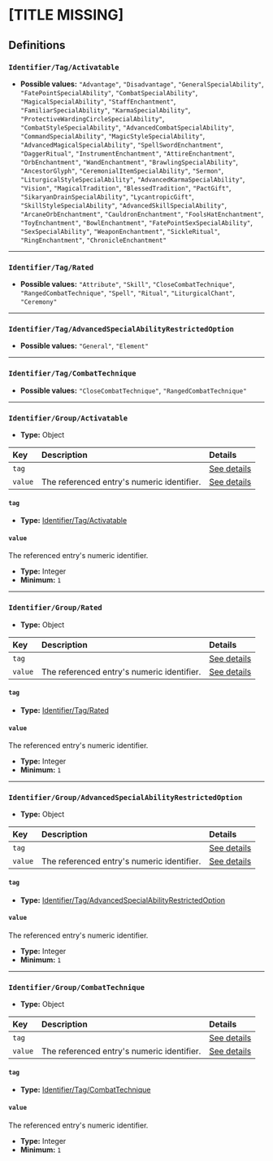 # [TITLE MISSING]

## Definitions

### <a name="Identifier/Tag/Activatable"></a> `Identifier/Tag/Activatable`

- **Possible values:** `"Advantage"`, `"Disadvantage"`, `"GeneralSpecialAbility"`, `"FatePointSpecialAbility"`, `"CombatSpecialAbility"`, `"MagicalSpecialAbility"`, `"StaffEnchantment"`, `"FamiliarSpecialAbility"`, `"KarmaSpecialAbility"`, `"ProtectiveWardingCircleSpecialAbility"`, `"CombatStyleSpecialAbility"`, `"AdvancedCombatSpecialAbility"`, `"CommandSpecialAbility"`, `"MagicStyleSpecialAbility"`, `"AdvancedMagicalSpecialAbility"`, `"SpellSwordEnchantment"`, `"DaggerRitual"`, `"InstrumentEnchantment"`, `"AttireEnchantment"`, `"OrbEnchantment"`, `"WandEnchantment"`, `"BrawlingSpecialAbility"`, `"AncestorGlyph"`, `"CeremonialItemSpecialAbility"`, `"Sermon"`, `"LiturgicalStyleSpecialAbility"`, `"AdvancedKarmaSpecialAbility"`, `"Vision"`, `"MagicalTradition"`, `"BlessedTradition"`, `"PactGift"`, `"SikaryanDrainSpecialAbility"`, `"LycantropicGift"`, `"SkillStyleSpecialAbility"`, `"AdvancedSkillSpecialAbility"`, `"ArcaneOrbEnchantment"`, `"CauldronEnchantment"`, `"FoolsHatEnchantment"`, `"ToyEnchantment"`, `"BowlEnchantment"`, `"FatePointSexSpecialAbility"`, `"SexSpecialAbility"`, `"WeaponEnchantment"`, `"SickleRitual"`, `"RingEnchantment"`, `"ChronicleEnchantment"`

---

### <a name="Identifier/Tag/Rated"></a> `Identifier/Tag/Rated`

- **Possible values:** `"Attribute"`, `"Skill"`, `"CloseCombatTechnique"`, `"RangedCombatTechnique"`, `"Spell"`, `"Ritual"`, `"LiturgicalChant"`, `"Ceremony"`

---

### <a name="Identifier/Tag/AdvancedSpecialAbilityRestrictedOption"></a> `Identifier/Tag/AdvancedSpecialAbilityRestrictedOption`

- **Possible values:** `"General"`, `"Element"`

---

### <a name="Identifier/Tag/CombatTechnique"></a> `Identifier/Tag/CombatTechnique`

- **Possible values:** `"CloseCombatTechnique"`, `"RangedCombatTechnique"`

---

### <a name="Identifier/Group/Activatable"></a> `Identifier/Group/Activatable`

- **Type:** Object

Key | Description | Details
:-- | :-- | :--
`tag` |  | <a href="#Identifier/Group/Activatable/tag">See details</a>
`value` | The referenced entry's numeric identifier. | <a href="#Identifier/Group/Activatable/value">See details</a>

#### <a name="Identifier/Group/Activatable/tag"></a> `tag`

- **Type:** <a href="#Identifier/Tag/Activatable">Identifier/Tag/Activatable</a>

#### <a name="Identifier/Group/Activatable/value"></a> `value`

The referenced entry's numeric identifier.

- **Type:** Integer
- **Minimum:** `1`

---

### <a name="Identifier/Group/Rated"></a> `Identifier/Group/Rated`

- **Type:** Object

Key | Description | Details
:-- | :-- | :--
`tag` |  | <a href="#Identifier/Group/Rated/tag">See details</a>
`value` | The referenced entry's numeric identifier. | <a href="#Identifier/Group/Rated/value">See details</a>

#### <a name="Identifier/Group/Rated/tag"></a> `tag`

- **Type:** <a href="#Identifier/Tag/Rated">Identifier/Tag/Rated</a>

#### <a name="Identifier/Group/Rated/value"></a> `value`

The referenced entry's numeric identifier.

- **Type:** Integer
- **Minimum:** `1`

---

### <a name="Identifier/Group/AdvancedSpecialAbilityRestrictedOption"></a> `Identifier/Group/AdvancedSpecialAbilityRestrictedOption`

- **Type:** Object

Key | Description | Details
:-- | :-- | :--
`tag` |  | <a href="#Identifier/Group/AdvancedSpecialAbilityRestrictedOption/tag">See details</a>
`value` | The referenced entry's numeric identifier. | <a href="#Identifier/Group/AdvancedSpecialAbilityRestrictedOption/value">See details</a>

#### <a name="Identifier/Group/AdvancedSpecialAbilityRestrictedOption/tag"></a> `tag`

- **Type:** <a href="#Identifier/Tag/AdvancedSpecialAbilityRestrictedOption">Identifier/Tag/AdvancedSpecialAbilityRestrictedOption</a>

#### <a name="Identifier/Group/AdvancedSpecialAbilityRestrictedOption/value"></a> `value`

The referenced entry's numeric identifier.

- **Type:** Integer
- **Minimum:** `1`

---

### <a name="Identifier/Group/CombatTechnique"></a> `Identifier/Group/CombatTechnique`

- **Type:** Object

Key | Description | Details
:-- | :-- | :--
`tag` |  | <a href="#Identifier/Group/CombatTechnique/tag">See details</a>
`value` | The referenced entry's numeric identifier. | <a href="#Identifier/Group/CombatTechnique/value">See details</a>

#### <a name="Identifier/Group/CombatTechnique/tag"></a> `tag`

- **Type:** <a href="#Identifier/Tag/CombatTechnique">Identifier/Tag/CombatTechnique</a>

#### <a name="Identifier/Group/CombatTechnique/value"></a> `value`

The referenced entry's numeric identifier.

- **Type:** Integer
- **Minimum:** `1`
